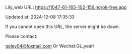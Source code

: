 Lily_web URL: https://1047-61-165-102-156.ngrok-free.app

Updated at: 2024-12-08 17:35:33

If you cannot open this URL, the server might be down.

Please contact: 

goley04@foxmail.com Or Wechat:GL_yeaH
